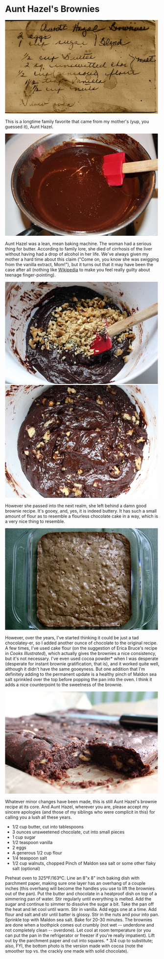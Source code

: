 
# Aunt Hazel's Brownies

![](images/2011/10/AuntHazelsBrownies.jpg)

This is a longtime family favorite that came from my mother's (yup, you guessed it), Aunt Hazel.

![](images/2011/10/chocolatebath.jpg)

Aunt Hazel was a lean, mean baking machine. The woman had a serious thing for butter. According to family lore, she died of cirrhosis of the liver without having had a drop of alcohol in her life. We've always given my mother a hard time about this claim ("Come on, you know she was swigging from the vanilla extract, Mom!"), but it turns out that it may have been the case after all (nothing like [Wikipedia](http://en.wikipedia.org/wiki/Non-alcoholic_fatty_liver_disease) to make you feel really guilty about teenage finger-pointing).

![](images/2011/10/aunt-hazel-nuts.jpg) ![](images/2011/10/aunt-hazelmixed.jpg)

However she passed into the next realm, she left behind a damn good brownie recipe. It's gooey, and, yes, it is indeed buttery. It has such a small amount of flour as to resemble a flourless chocolate cake in a way, which is a very nice thing to resemble.

![](images/2011/10/aunt-hazel-pan.jpg)

However, over the years, I've started thinking it could be just a tad chocolatey-er, so I added another ounce of chocolate to the original recipe. A few times, I've used cake flour (on the suggestion of Erica Bruce's recipe in _Cooks Illustrated_), which actually gives the brownies a nice consistency, but it's not necessary. I've even used cocoa powder\* when I was desperate (desperate for instant brownie gratification, that is), and it worked quite well, although it didn't have the same gooeyness. But one addition that I'm definitely adding to the permanent update is a healthy pinch of Maldon sea salt sprinkled over the top before popping the pan into the oven. I think it adds a nice counterpoint to the sweetness of the brownie.

![](images/2011/10/aunt-hazel-cut.jpg)

Whatever minor changes have been made, this is still Aunt Hazel's brownie recipe at its core. And Aunt Hazel, wherever you are, please accept my sincere apologies (and those of my siblings who were complicit in this) for calling you a lush all these years.

* 1/2 cup butter, cut into tablespoons
* 3 ounces unsweetened chocolate, cut into small pieces
* 1 cup sugar
* 1/2 teaspoon vanilla
* 2 eggs
* A generous 1/2 cup flour
* 1/4 teaspoon salt
* 1/2 cup walnuts, chopped Pinch of Maldon sea salt or some other flaky salt (optional)

Preheat oven to 325ºF/163ºC. Line an 8"x 8" inch baking dish with parchment paper, making sure one layer has an overhang of a couple inches (this overhang will become the handles you use to lift the brownies out of the pan). Put the butter and chocolate in a heatproof dish on top of a simmering pan of water. Stir regularly until everything is melted. Add the sugar and continue to simmer to dissolve the sugar a bit. Take the pan off the heat and let cool until warm. Stir in vanilla. Add eggs one at a time. Add flour and salt and stir until batter is glossy. Stir in the nuts and pour into pan. Sprinkle top with Maldon sea salt. Bake for 20-30 minutes. The brownies are done when a toothpick comes out crumbly (not wet -- underdone and not completely clean -- overdone). Let cool at room temperature (or you can put the pan in the refrigerator or freezer if you're really impatient). Lift out by the parchment paper and cut into squares. * 3/4 cup to substitute; also, FYI, the bottom photo is the version made with cocoa (note the smoother top vs. the crackly one made with solid chocolate).
